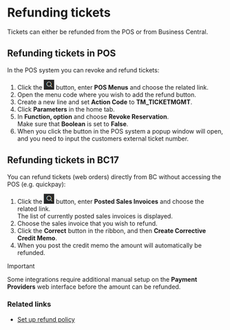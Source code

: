 # Refunding tickets

Tickets can either be refunded from the POS or from Business Central.

## Refunding tickets in POS

In the POS system you can revoke and refund tickets:  

1. Click the ![Lightbulb that opens the Tell Me feature](../../../images/Icons/Lightbulb_icon.png "Tell Me what you want to do") button, enter **POS Menus** and choose the related link.        
2. Open the menu code where you wish to add the refund button.
3. Create a new line and set **Action Code** to **TM_TICKETMGMT**.
4. Click **Parameters** in the home tab. 
5. In **Function, option** and choose **Revoke Reservation**.     
   Make sure that **Boolean** is set to **False**.
6. When you click the button in the POS system a popup window will open, and you need to input the customers external ticket number.

## Refunding tickets in BC17

You can refund tickets (web orders) directly from BC without accessing the POS (e.g. quickpay):

1. Click the ![Lightbulb that opens the Tell Me feature](../../../images/Icons/Lightbulb_icon.png "Tell Me what you want to do") button, enter **Posted Sales Invoices** and choose the related link.   
   The list of currently posted sales invoices is displayed.
2. Choose the sales invoice that you wish to refund.
3. Click the **Correct** button in the ribbon, and then **Create Corrective Credit Memo**.
4. When you post the credit memo the amount will automatically be refunded.

>[!IMPORTANT] 
>Some integrations require additional manual setup on the **Payment Providers** web interface before the amount can be refunded.

### Related links

- [Set up refund policy](./SetUpRefundPolicy.md)
